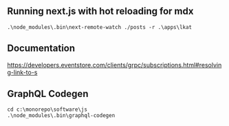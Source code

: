 ## Running next.js with hot reloading for mdx

`.\node_modules\.bin\next-remote-watch ./posts -r .\apps\lkat`

## Documentation

https://developers.eventstore.com/clients/grpc/subscriptions.html#resolving-link-to-s

## GraphQL Codegen

```shell
cd c:\monorepo\software\js
.\node_modules\.bin\graphql-codegen
```
